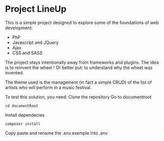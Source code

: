 # Project LineUp

This is a simple project designed to explore some of the foundations of web development:

- PhP
- Javascript and JQuery
- Ajax
- CSS and SASS

The project stays intentionally away from frameworks and plugins. The idea is to reinvent the wheel ! Or better put: to understand why the wheel was invented.

The theme used is the management (in fact a simple CRUD) of the list of artists who will perform in a music festival.

To test this solution, you need:
Clone the repository
Go to documentroot
```
cd documentRoot
```
Install dependecies
 ```
 composer install
 ```
Copy paste and rename the .env.exemple into .env 